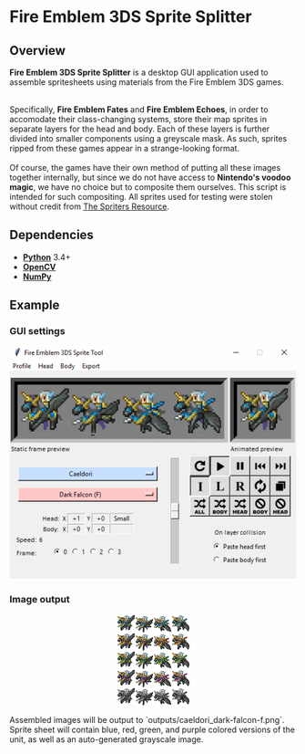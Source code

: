 # Fire Emblem 3DS Sprite Splitter

## Overview
**Fire Emblem 3DS Sprite Splitter** is a desktop GUI application used to assemble spritesheets using
materials from the Fire Emblem 3DS games.
<br><br>

Specifically, **Fire Emblem Fates** and **Fire Emblem Echoes**, in order to accomodate their class-changing
systems, store their map sprites in separate layers for the head and body. Each of these layers is further
divided into smaller components using a greyscale mask. As such, sprites ripped from these games appear
in a strange-looking format.
<br><br>
Of course, the games have their own method of putting all these images together internally, but since we
do not have access to **Nintendo's voodoo magic**, we have no choice but to composite them ourselves.
This script is intended for such compositing. All sprites used for testing were stolen without credit
from [The Spriters Resource](https://www.spriters-resource.com/3ds/fireemblemfates/).


## Dependencies
* **[Python](https://www.python.org/)** 3.4+
* **[OpenCV](https://opencv.org/)**
* **[NumPy](http://www.numpy.org/)**


## Example
### GUI settings
<p align="center">
<img src="examples/preview.gif" alt="preview"><br>
</p>

### Image output
<p align="center">
<img src="examples/output1.png" alt="output-1">
</p>
Assembled images will be output to `outputs/caeldori_dark-falcon-f.png`. Sprite sheet will contain blue, red, green, and purple colored versions of the unit, as well as an auto-generated grayscale image.


